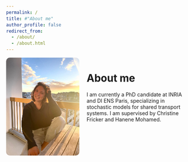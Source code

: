 ```yaml
---
permalink: /
title: #"About me"
author_profile: false
redirect_from: 
  - /about/
  - /about.html
---
```


<div style="display: flex; align-items: flex-start; gap: 20px;">

  <div>
    <img src="/images/profile_pic.jpeg" alt="Alessia Rigonat" style="max-width: 200px; border-radius: 10px;">
  </div>

  <div style="flex: 1;">
    <h1>About me</h1>
    <p>
      I am currently a PhD candidate at INRIA and DI ENS Paris, specializing in stochastic models for shared transport systems. I am supervised by Christine Fricker and Hanene Mohamed.
    </p>
  </div>

</div>
